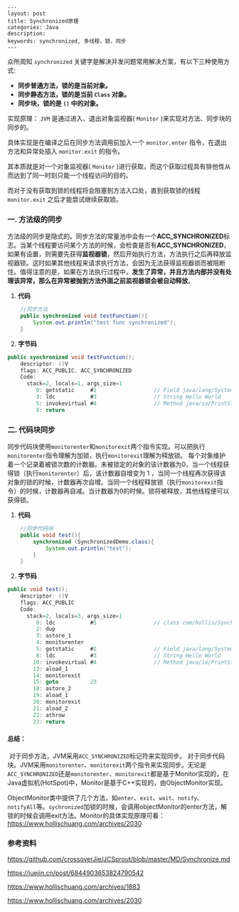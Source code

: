 ```
---
layout: post
title: Synchronized原理
categories: Java
description: 
keywords: synchronized, 多线程，锁，同步
---
```

众所周知 `synchronized` 关键字是解决并发问题常用解决方案，有以下三种使用方式:

- **同步普通方法，锁的是当前对象。**
- **同步静态方法，锁的是当前 `Class` 对象。**
- **同步块，锁的是 `()` 中的对象。**

实现原理： `JVM` 是通过进入、退出对象监视器( `Monitor` )来实现对方法、同步块的同步的。

具体实现是在编译之后在同步方法调用前加入一个 `monitor.enter` 指令，在退出方法和异常处插入 `monitor.exit` 的指令。

其本质就是对一个对象监视器( `Monitor` )进行获取，而这个获取过程具有排他性从而达到了同一时刻只能一个线程访问的目的。

而对于没有获取到锁的线程将会阻塞到方法入口处，直到获取锁的线程 `monitor.exit` 之后才能尝试继续获取锁。



### 一. 方法级的同步

​		方法级的同步是隐式的。同步方法的常量池中会有一个**ACC_SYNCHRONIZED**标志。当某个线程要访问某个方法的时候，会检查是否有**ACC_SYNCHRONIZED**，如果有设置，则需要先获得**监视器锁**，然后开始执行方法，方法执行之后再释放监视器锁。这时如果其他线程来请求执行方法，会因为无法获得监视器锁而被阻断住。值得注意的是，如果在方法执行过程中，**发生了异常，并且方法内部并没有处理该异常，那么在异常被抛到方法外面之前监视器锁会被自动释放**。

1. **代码**

```java
    //同步方法
    public synchronized void testFunction(){
        System.out.println("test func synchronized");
    }
```

2. **字节码**

```java
public synchronized void testFunction();
    descriptor: ()V
    flags: ACC_PUBLIC, ACC_SYNCHRONIZED
    Code:
      stack=2, locals=1, args_size=1
         0: getstatic     #2                  // Field java/lang/System.out:Ljava/io/PrintStream;
         3: ldc           #3                  // String Hello World
         5: invokevirtual #4                  // Method java/io/PrintStream.println:(Ljava/lang/String;)V
         8: return
```



### 二. 代码块同步

​		同步代码块使用`monitorenter`和`monitorexit`两个指令实现。可以把执行`monitorenter`指令理解为加锁，执行`monitorexit`理解为释放锁。 每个对象维护着一个记录着被锁次数的计数器。未被锁定的对象的该计数器为0，当一个线程获得锁（执行`monitorenter`）后，该计数器自增变为 1 ，当同一个线程再次获得该对象的锁的时候，计数器再次自增。当同一个线程释放锁（执行`monitorexit`指令）的时候，计数器再自减。当计数器为0的时候。锁将被释放，其他线程便可以获得锁。

1. **代码**

```java
    //同步代码块
    public void test(){
        synchronized (SynchronizedDemo.class){
            System.out.println("test");
        }
    }
```

2. **字节码**

```java
public void test();
    descriptor: ()V
    flags: ACC_PUBLIC
    Code:
      stack=2, locals=3, args_size=1
         0: ldc           #5                  // class com/hollis/SynchronizedTest
         2: dup
         3: astore_1
         4: monitorenter
         5: getstatic     #2                  // Field java/lang/System.out:Ljava/io/PrintStream;
         8: ldc           #3                  // String Hello World
        10: invokevirtual #4                  // Method java/io/PrintStream.println:(Ljava/lang/String;)V
        13: aload_1
        14: monitorexit
        15: goto          23
        18: astore_2
        19: aload_1
        20: monitorexit
        21: aload_2
        22: athrow
        23: return

```



#### 总结：

​	对于同步方法，JVM采用`ACC_SYNCHRONIZED`标记符来实现同步。 对于同步代码块。JVM采用`monitorenter`、`monitorexit`两个指令来实现同步。无论是`ACC_SYNCHRONIZED`还是`monitorenter`、`monitorexit`都是基于Monitor实现的，在Java虚拟机(HotSpot)中，Monitor是基于C++实现的，由ObjectMonitor实现。

​	ObjectMonitor类中提供了几个方法，如`enter`、`exit`、`wait`、`notify`、`notifyAll`等。`sychronized`加锁的时候，会调用objectMonitor的enter方法，解锁的时候会调用exit方法。Monitor的具体实现原理可看：https://www.hollischuang.com/archives/2030



### 参考资料

https://github.com/crossoverJie/JCSprout/blob/master/MD/Synchronize.md

https://juejin.cn/post/6844903653824790542

https://www.hollischuang.com/archives/1883

https://www.hollischuang.com/archives/2030